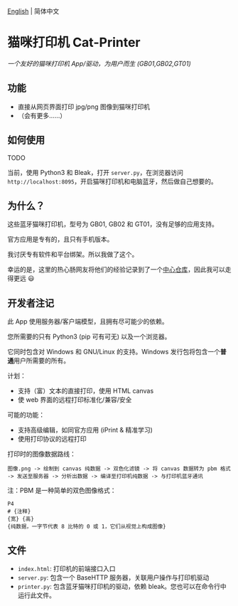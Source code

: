 [English](README.md) | 简体中文

# 猫咪打印机 Cat-Printer

*一个友好的猫咪打印机 App/驱动，为用户而生 (GB01,GB02,GT01)*

## 功能

- 直接从网页界面打印 jpg/png 图像到猫咪打印机
- （会有更多……）

## 如何使用

TODO

当前，使用 Python3 和 Bleak，打开 `server.py`，在浏览器访问 `http://localhost:8095`，开启猫咪打印机和电脑蓝牙，然后做自己想要的。

## 为什么？

这些蓝牙猫咪打印机，型号为 GB01, GB02 和 GT01，没有足够的应用支持。

官方应用是专有的，且只有手机版本。

我讨厌专有软件和平台绑架。所以我做了这个。

幸运的是，这里的热心肠网友将他们的经验记录到了一个[中心仓库](https://github.com/JJJollyjim/catprinter)，因此我可以走得更远 😃

## 开发者注记

此 App 使用服务器/客户端模型，且拥有尽可能少的依赖。

您所需要的只有 Python3 (pip 可有可无) 以及一个浏览器。

它同时包含对 Windows 和 GNU/Linux 的支持。Windows 发行包将包含一个**普通**用户所需要的所有。

计划：

- 支持（富）文本的直接打印，使用 HTML canvas
- 使 web 界面的远程打印标准化/兼容/安全

可能的功能：

- 支持高级编辑，如同官方应用 (iPrint & 精准学习)
- 使用打印协议的远程打印

打印时的图像数据路线：

`图像.png -> 绘制到 canvas 纯数据 -> 双色化滤镜 -> 将 canvas 数据转为 pbm 格式 -> 发送至服务器 -> 分析出数据 -> 编译至打印机纯数据 -> 与打印机蓝牙通讯`

注：PBM 是一种简单的双色图像格式：

```
P4
# {注释}
{宽} {高}
{纯数据，一字节代表 8 比特的 0 或 1，它们从视觉上构成图像}
```

## 文件

- `index.html`: 打印机的前端接口入口
- `server.py`: 包含一个 BaseHTTP 服务器，关联用户操作与打印机驱动
- `printer.py`: 包含蓝牙猫咪打印机的驱动，依赖 bleak。您也可以在命令行中运行此文件。
